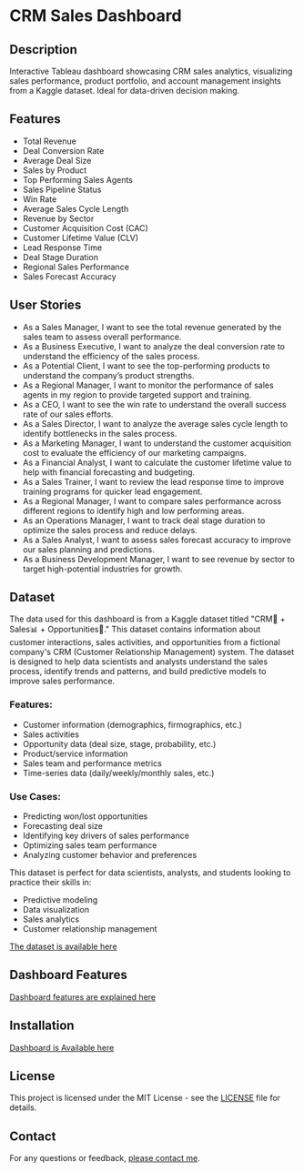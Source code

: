 # CRM Sales Dashboard

## Description
Interactive Tableau dashboard showcasing CRM sales analytics, visualizing sales performance, product portfolio, and account management insights from a Kaggle dataset. Ideal for data-driven decision making.

## Features
- Total Revenue
- Deal Conversion Rate
- Average Deal Size
- Sales by Product
- Top Performing Sales Agents
- Sales Pipeline Status
- Win Rate
- Average Sales Cycle Length
- Revenue by Sector
- Customer Acquisition Cost (CAC)
- Customer Lifetime Value (CLV)
- Lead Response Time
- Deal Stage Duration
- Regional Sales Performance
- Sales Forecast Accuracy

## User Stories
- As a Sales Manager, I want to see the total revenue generated by the sales team to assess overall performance.
- As a Business Executive, I want to analyze the deal conversion rate to understand the efficiency of the sales process.
- As a Potential Client, I want to see the top-performing products to understand the company’s product strengths.
- As a Regional Manager, I want to monitor the performance of sales agents in my region to provide targeted support and training.
- As a CEO, I want to see the win rate to understand the overall success rate of our sales efforts.
- As a Sales Director, I want to analyze the average sales cycle length to identify bottlenecks in the sales process.
- As a Marketing Manager, I want to understand the customer acquisition cost to evaluate the efficiency of our marketing campaigns.
- As a Financial Analyst, I want to calculate the customer lifetime value to help with financial forecasting and budgeting.
- As a Sales Trainer, I want to review the lead response time to improve training programs for quicker lead engagement.
- As a Regional Manager, I want to compare sales performance across different regions to identify high and low performing areas.
- As an Operations Manager, I want to track deal stage duration to optimize the sales process and reduce delays.
- As a Sales Analyst, I want to assess sales forecast accuracy to improve our sales planning and predictions.
- As a Business Development Manager, I want to see revenue by sector to target high-potential industries for growth.

## Dataset
The data used for this dashboard is from a Kaggle dataset titled "CRM🚀 + Sales📊 + Opportunities🔖." This dataset contains information about customer interactions, sales activities, and opportunities from a fictional company's CRM (Customer Relationship Management) system. The dataset is designed to help data scientists and analysts understand the sales process, identify trends and patterns, and build predictive models to improve sales performance.

### Features:
- Customer information (demographics, firmographics, etc.)
- Sales activities
- Opportunity data (deal size, stage, probability, etc.)
- Product/service information
- Sales team and performance metrics
- Time-series data (daily/weekly/monthly sales, etc.)

### Use Cases:
- Predicting won/lost opportunities
- Forecasting deal size
- Identifying key drivers of sales performance
- Optimizing sales team performance
- Analyzing customer behavior and preferences

This dataset is perfect for data scientists, analysts, and students looking to practice their skills in:
- Predictive modeling
- Data visualization
- Sales analytics
- Customer relationship management

[The dataset is available here](https://www.kaggle.com/datasets/innocentmfa/crm-sales-opportunities)

## Dashboard Features
[Dashboard features are explained here](https://github.com/LAlto96/sales-analytics-dashboard/blob/main/features/features.md)

## Installation
[Dashboard is Available here ](https://public.tableau.com/views/SalesPipelineVisualizer/PipelineAnalysisDashboard?:language=en-US&:sid=&:display_count=n&:origin=viz_share_link)

## License
This project is licensed under the MIT License - see the [LICENSE](LICENSE) file for details.

## Contact
For any questions or feedback, [please contact me](https://www.upwork.com/freelancers/~01a5d1df0ae7e62b4d?mp_source=share).

